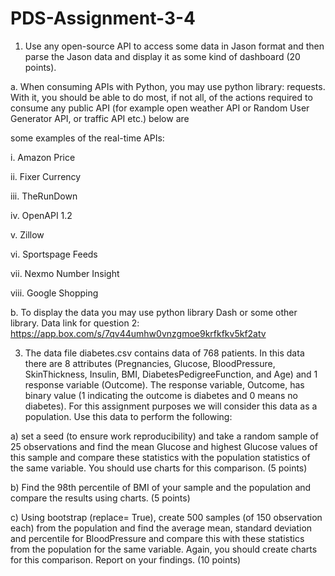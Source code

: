 # PDS-Assignment-3-4

1) Use any open-source API to access some data in Jason format and then parse the Jason data and
display it as some kind of dashboard (20 points).

a. When consuming APIs with Python, you may use python library: requests. With it, you
should be able to do most, if not all, of the actions required to consume any public API (for
example open weather API or Random User Generator API, or traffic API etc.) below are

some examples of the real-time APIs:

i. Amazon Price

ii. Fixer Currency

iii. TheRunDown

iv. OpenAPI 1.2

v. Zillow

vi. Sportspage Feeds

vii. Nexmo Number Insight

viii. Google Shopping

b. To display the data you may use python library Dash or some other library.
Data link for question 2: https://app.box.com/s/7qv44umhw0vnzgmoe9krfkfkv5kf2atv


3) The data file diabetes.csv contains data of 768 patients. In this data there are 8 attributes
(Pregnancies, Glucose, BloodPressure, SkinThickness, Insulin, BMI, DiabetesPedigreeFunction, and Age)
and 1 response variable (Outcome).
The response variable, Outcome, has binary value (1 indicating the
outcome is diabetes and 0 means no diabetes).
For this assignment purposes we will consider this data as a population. Use this data to perform the following:

a) set a seed (to ensure work reproducibility) and take a random sample of 25 observations and
find the mean Glucose and highest Glucose values of this sample and compare these statistics
with the population statistics of the same variable. You should use charts for this comparison.
(5 points)

b) Find the 98th percentile of BMI of your sample and the population and compare the results
using charts. (5 points)

c) Using bootstrap (replace= True), create 500 samples (of 150 observation each) from the
population and find the average mean, standard deviation and percentile for BloodPressure and
compare this with these statistics from the population for the same variable. Again, you should
create charts for this comparison. Report on your findings. (10 points)
